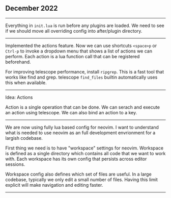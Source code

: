 ## December 2022


---

Everything in `init.lua` is run before any plugins are loaded. We need to see
if we should move all overriding config into after/plugin directory.

---

Implemented the actions feature. Now we can use shortcuts `<space>p` or `Ctrl-p`
to invoke a dropdown menu that shows a list of actions we can perform. Each
action is a lua function call that can be registered beforehand.

For improving telescope performance, install `ripgrep`. This is a fast tool
that works like find and grep. telescope `find_files` builtin automatically
uses this when available.

---

Idea: Actions

Action is a single operation that can be done. We can serach and execute an
action using telescope. We can also bind an action to a key.

---

We are now using fully lua based config for neovim. I want to understand what
is needed to use neovim as an full development envrionment for a largish codebase.

First thing we need is to have "workspace" settings for neovim. Workspace is
defined as a single directory which contains all code that we want to work with.
Each workspace has its own config that persists across editor sessions.

Workspace config also defines which set of files are useful. In a large
codebase, typically we only edit a small number of files. Having this limit
explicit will make navigation and editing faster.

---
